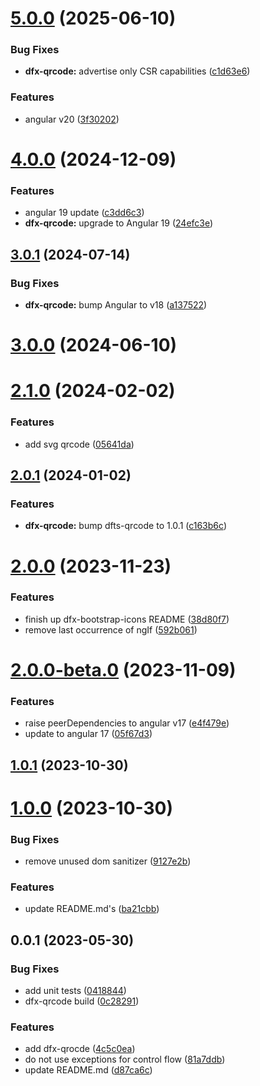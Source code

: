  
# [5.0.0](https://github.com/Dafnik/dfts-common/compare/dfx-qrcode-4.0.0...dfx-qrcode-5.0.0) (2025-06-10)


### Bug Fixes

* **dfx-qrcode:** advertise only CSR capabilities ([c1d63e6](https://github.com/Dafnik/dfts-common/commit/c1d63e654e2d91de14c62a8c6006f34ca4a94f7a))


### Features

* angular v20 ([3f30202](https://github.com/Dafnik/dfts-common/commit/3f302022d92a77ca080bdcc0404ba06cceed4cc8))



# [4.0.0](https://github.com/Dafnik/dfts-common/compare/dfx-qrcode-3.0.1...dfx-qrcode-4.0.0) (2024-12-09)


### Features

* angular 19 update ([c3dd6c3](https://github.com/Dafnik/dfts-common/commit/c3dd6c3ff92ceb701fafae3f65eee559b686f7dc))
* **dfx-qrcode:** upgrade to Angular 19 ([24efc3e](https://github.com/Dafnik/dfts-common/commit/24efc3edc242300eab6308d390204f030ff0533e))



## [3.0.1](https://github.com/Dafnik/dfts-common/compare/dfx-qrcode-3.0.0...dfx-qrcode-3.0.1) (2024-07-14)


### Bug Fixes

* **dfx-qrcode:** bump Angular to v18 ([a137522](https://github.com/Dafnik/dfts-common/commit/a1375228b12c9b1b7521ae0b84763a65d9c55db4))



# [3.0.0](https://github.com/Dafnik/dfts-common/compare/dfx-qrcode-2.1.0...dfx-qrcode-3.0.0) (2024-06-10)



# [2.1.0](https://github.com/Dafnik/dfts-common/compare/dfx-qrcode-2.0.1...dfx-qrcode-2.1.0) (2024-02-02)

### Features

- add svg qrcode ([05641da](https://github.com/Dafnik/dfts-common/commit/05641da2f0d1bf1140cc6592f792c9ece62b9b6c))

## [2.0.1](https://github.com/Dafnik/dfts-common/compare/dfx-qrcode-2.0.0...dfx-qrcode-2.0.1) (2024-01-02)

### Features

- **dfx-qrcode:** bump dfts-qrcode to 1.0.1 ([c163b6c](https://github.com/Dafnik/dfts-common/commit/c163b6c02285b7d0c082bcbc9e607c8b64ec8b20))

# [2.0.0](https://github.com/Dafnik/dfts-common/compare/dfx-qrcode-2.0.0-beta.0...dfx-qrcode-2.0.0) (2023-11-23)

### Features

- finish up dfx-bootstrap-icons README ([38d80f7](https://github.com/Dafnik/dfts-common/commit/38d80f72b44b217c41f44ff83c92d8e88cf6b4d1))
- remove last occurrence of ngIf ([592b061](https://github.com/Dafnik/dfts-common/commit/592b061b776843a632c86b905402216d0cec1151))

# [2.0.0-beta.0](https://github.com/Dafnik/dfts-common/compare/dfx-qrcode-1.0.1...dfx-qrcode-2.0.0-beta.0) (2023-11-09)

### Features

- raise peerDependencies to angular v17 ([e4f479e](https://github.com/Dafnik/dfts-common/commit/e4f479e25115e07c3ab9c02178e9ef424daa5c0c))
- update to angular 17 ([05f67d3](https://github.com/Dafnik/dfts-common/commit/05f67d3dd9e2798357c6e429fa3a84b99abed42a))

## [1.0.1](https://github.com/Dafnik/dfts-common/compare/dfx-qrcode-1.0.0...dfx-qrcode-1.0.1) (2023-10-30)

# [1.0.0](https://github.com/Dafnik/dfts-common/compare/dfx-qrcode-0.0.1...dfx-qrcode-1.0.0) (2023-10-30)

### Bug Fixes

- remove unused dom sanitizer ([9127e2b](https://github.com/Dafnik/dfts-common/commit/9127e2baa12e9d0daabd7768431c73869844d715))

### Features

- update README.md's ([ba21cbb](https://github.com/Dafnik/dfts-common/commit/ba21cbb6c9baa00accc1c17f7211dc2d0deed9e4))

## 0.0.1 (2023-05-30)

### Bug Fixes

- add unit tests ([0418844](https://github.com/Dafnik/dfts-common/commit/04188449d37fdb4c5201e8f2b572e7b4a7a6d6d9))
- dfx-qrcode build ([0c28291](https://github.com/Dafnik/dfts-common/commit/0c282915daa13054a3831b3413f865dd8f249928))

### Features

- add dfx-qrocde ([4c5c0ea](https://github.com/Dafnik/dfts-common/commit/4c5c0eac0af679fb60148ca9ad246f46c76ef915))
- do not use exceptions for control flow ([81a7ddb](https://github.com/Dafnik/dfts-common/commit/81a7ddbc6d33ee95375a8702470a84e591371403))
- update README.md ([d87ca6c](https://github.com/Dafnik/dfts-common/commit/d87ca6c5f7bc9ee3bcbb8d65e8e0b44f0d2d7806))
